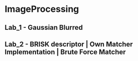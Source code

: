 # ImageProcessing

## Lab_1 - Gaussian Blurred

## Lab_2 - BRISK descriptor | Own Matcher Implementation | Brute Force Matcher
